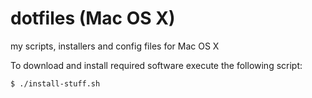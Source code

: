 # dotfiles (Mac OS X)
my scripts, installers and config files for Mac OS X

To download and install required software execute the following script:

```
$ ./install-stuff.sh
```
